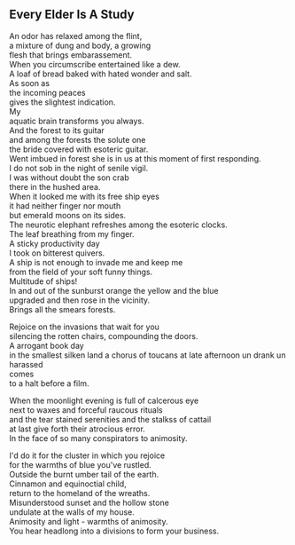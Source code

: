Every Elder Is A Study
----------------------
An odor has relaxed among the flint,  
a mixture of dung and body, a growing  
flesh that brings embarassement.  
When you circumscribe entertained like a dew.  
A loaf of bread baked with hated wonder and salt.  
As soon as  
the incoming peaces  
gives the slightest indication.  
My  
aquatic brain transforms you always.  
And the forest to its guitar  
and among the forests the solute one  
the bride covered with esoteric guitar.  
Went imbued in forest she is in us at this moment of first responding.  
I do not sob in the night of senile vigil.  
I was without doubt the son crab  
there in the hushed area.  
When it looked me with its free ship eyes  
it had neither finger nor mouth  
but emerald moons on its sides.  
The neurotic elephant refreshes among the esoteric clocks.  
The leaf breathing from my finger.  
A sticky productivity day  
I took on bitterest quivers.  
A ship is not enough to invade me and keep me  
from the field of your soft funny things.  
Multitude of ships!  
In and out of the sunburst orange the yellow and the blue  
upgraded and then rose in the vicinity.  
Brings all the smears forests.  
  
Rejoice on the invasions that wait for you  
silencing the rotten chairs, compounding the doors.  
A arrogant book day  
in the smallest silken land a chorus of toucans at late afternoon un drank un harassed  
comes  
to a halt before a film.  
  
When the moonlight evening is full of calcerous eye  
next to waxes and forceful raucous rituals  
and the tear stained serenities and the stalkss of cattail  
at last give forth their atrocious error.  
In the face of so many conspirators to animosity.  
  
I'd do it for the cluster in which you rejoice  
for the warmths of blue you've rustled.  
Outside the burnt umber tail of the earth.  
Cinnamon and equinoctial child,  
return to the homeland of the wreaths.  
Misunderstood sunset and the hollow stone  
undulate at the walls of my house.  
Animosity and light - warmths of animosity.  
You hear headlong into a divisions to form your business.  
